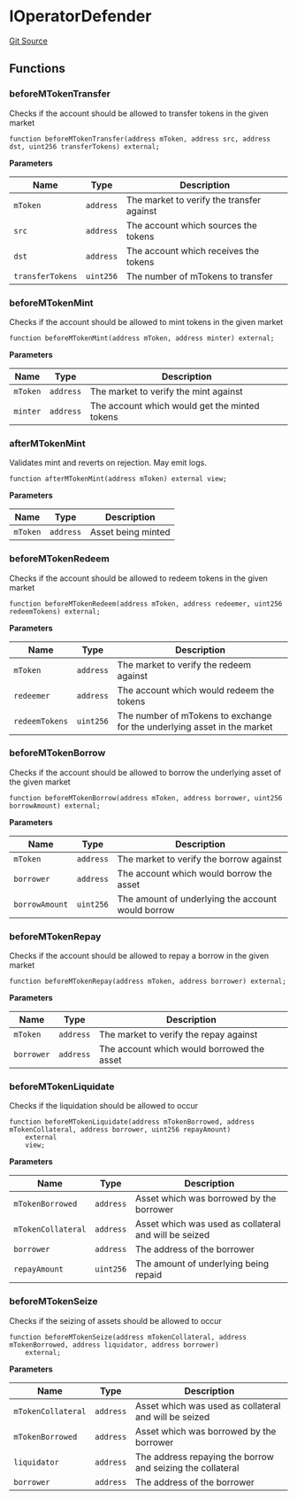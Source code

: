 # IOperatorDefender
[Git Source](https://github.com/malda-protocol/malda-lending/blob/ecf312765013f0471a4707ec1225b346cdb0a535/src\interfaces\IOperator.sol)


## Functions
### beforeMTokenTransfer

Checks if the account should be allowed to transfer tokens in the given market


```solidity
function beforeMTokenTransfer(address mToken, address src, address dst, uint256 transferTokens) external;
```
**Parameters**

|Name|Type|Description|
|----|----|-----------|
|`mToken`|`address`|The market to verify the transfer against|
|`src`|`address`|The account which sources the tokens|
|`dst`|`address`|The account which receives the tokens|
|`transferTokens`|`uint256`|The number of mTokens to transfer|


### beforeMTokenMint

Checks if the account should be allowed to mint tokens in the given market


```solidity
function beforeMTokenMint(address mToken, address minter) external;
```
**Parameters**

|Name|Type|Description|
|----|----|-----------|
|`mToken`|`address`|The market to verify the mint against|
|`minter`|`address`|The account which would get the minted tokens|


### afterMTokenMint

Validates mint and reverts on rejection. May emit logs.


```solidity
function afterMTokenMint(address mToken) external view;
```
**Parameters**

|Name|Type|Description|
|----|----|-----------|
|`mToken`|`address`|Asset being minted|


### beforeMTokenRedeem

Checks if the account should be allowed to redeem tokens in the given market


```solidity
function beforeMTokenRedeem(address mToken, address redeemer, uint256 redeemTokens) external;
```
**Parameters**

|Name|Type|Description|
|----|----|-----------|
|`mToken`|`address`|The market to verify the redeem against|
|`redeemer`|`address`|The account which would redeem the tokens|
|`redeemTokens`|`uint256`|The number of mTokens to exchange for the underlying asset in the market|


### beforeMTokenBorrow

Checks if the account should be allowed to borrow the underlying asset of the given market


```solidity
function beforeMTokenBorrow(address mToken, address borrower, uint256 borrowAmount) external;
```
**Parameters**

|Name|Type|Description|
|----|----|-----------|
|`mToken`|`address`|The market to verify the borrow against|
|`borrower`|`address`|The account which would borrow the asset|
|`borrowAmount`|`uint256`|The amount of underlying the account would borrow|


### beforeMTokenRepay

Checks if the account should be allowed to repay a borrow in the given market


```solidity
function beforeMTokenRepay(address mToken, address borrower) external;
```
**Parameters**

|Name|Type|Description|
|----|----|-----------|
|`mToken`|`address`|The market to verify the repay against|
|`borrower`|`address`|The account which would borrowed the asset|


### beforeMTokenLiquidate

Checks if the liquidation should be allowed to occur


```solidity
function beforeMTokenLiquidate(address mTokenBorrowed, address mTokenCollateral, address borrower, uint256 repayAmount)
    external
    view;
```
**Parameters**

|Name|Type|Description|
|----|----|-----------|
|`mTokenBorrowed`|`address`|Asset which was borrowed by the borrower|
|`mTokenCollateral`|`address`|Asset which was used as collateral and will be seized|
|`borrower`|`address`|The address of the borrower|
|`repayAmount`|`uint256`|The amount of underlying being repaid|


### beforeMTokenSeize

Checks if the seizing of assets should be allowed to occur


```solidity
function beforeMTokenSeize(address mTokenCollateral, address mTokenBorrowed, address liquidator, address borrower)
    external;
```
**Parameters**

|Name|Type|Description|
|----|----|-----------|
|`mTokenCollateral`|`address`|Asset which was used as collateral and will be seized|
|`mTokenBorrowed`|`address`|Asset which was borrowed by the borrower|
|`liquidator`|`address`|The address repaying the borrow and seizing the collateral|
|`borrower`|`address`|The address of the borrower|


